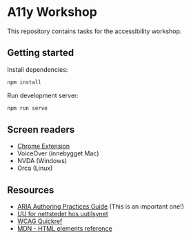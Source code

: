 # A11y Workshop

This repository contains tasks for the accessibility workshop.

## Getting started

Install dependencies:

```bash
npm install
```

Run development server:

```bash
npm run serve
```

## Screen readers

 - [Chrome Extension](https://chrome.google.com/webstore/detail/screen-reader/kgejglhpjiefppelpmljglcjbhoiplfn)
 - VoiceOver (innebygget Mac)
 - NVDA (Windows)
 - Orca (Linux)

## Resources

* [ARIA Authoring Practices Guide](https://www.w3.org/WAI/ARIA/apg/patterns/) (This is an important one!)
* [UU for nettstedet hos uutilsynet](https://www.uutilsynet.no/veiledning/nettsteder/711)
* [WCAG Quickref](https://www.w3.org/WAI/WCAG21/quickref/)
* [MDN - HTML elements reference](https://developer.mozilla.org/en-US/docs/Web/HTML/Element)
